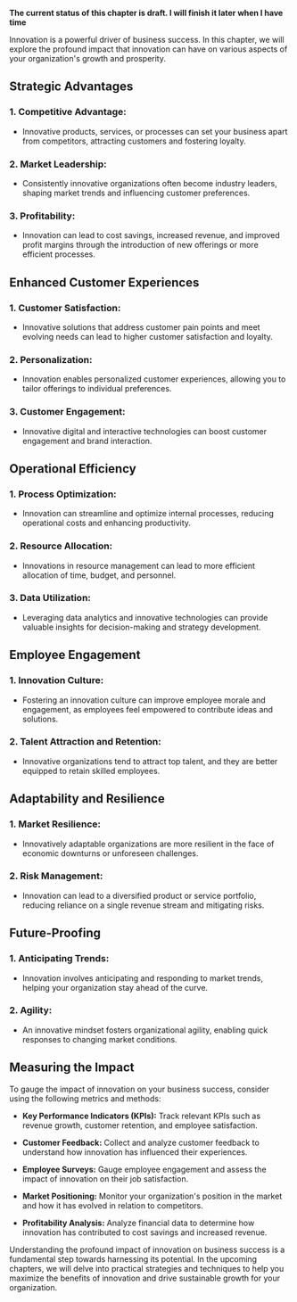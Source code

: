 **The current status of this chapter is draft. I will finish it later when I have time**

Innovation is a powerful driver of business success. In this chapter, we will explore the profound impact that innovation can have on various aspects of your organization's growth and prosperity.

Strategic Advantages
--------------------

### 1. **Competitive Advantage:**

* Innovative products, services, or processes can set your business apart from competitors, attracting customers and fostering loyalty.

### 2. **Market Leadership:**

* Consistently innovative organizations often become industry leaders, shaping market trends and influencing customer preferences.

### 3. **Profitability:**

* Innovation can lead to cost savings, increased revenue, and improved profit margins through the introduction of new offerings or more efficient processes.

Enhanced Customer Experiences
-----------------------------

### 1. **Customer Satisfaction:**

* Innovative solutions that address customer pain points and meet evolving needs can lead to higher customer satisfaction and loyalty.

### 2. **Personalization:**

* Innovation enables personalized customer experiences, allowing you to tailor offerings to individual preferences.

### 3. **Customer Engagement:**

* Innovative digital and interactive technologies can boost customer engagement and brand interaction.

Operational Efficiency
----------------------

### 1. **Process Optimization:**

* Innovation can streamline and optimize internal processes, reducing operational costs and enhancing productivity.

### 2. **Resource Allocation:**

* Innovations in resource management can lead to more efficient allocation of time, budget, and personnel.

### 3. **Data Utilization:**

* Leveraging data analytics and innovative technologies can provide valuable insights for decision-making and strategy development.

Employee Engagement
-------------------

### 1. **Innovation Culture:**

* Fostering an innovation culture can improve employee morale and engagement, as employees feel empowered to contribute ideas and solutions.

### 2. **Talent Attraction and Retention:**

* Innovative organizations tend to attract top talent, and they are better equipped to retain skilled employees.

Adaptability and Resilience
---------------------------

### 1. **Market Resilience:**

* Innovatively adaptable organizations are more resilient in the face of economic downturns or unforeseen challenges.

### 2. **Risk Management:**

* Innovation can lead to a diversified product or service portfolio, reducing reliance on a single revenue stream and mitigating risks.

Future-Proofing
---------------

### 1. **Anticipating Trends:**

* Innovation involves anticipating and responding to market trends, helping your organization stay ahead of the curve.

### 2. **Agility:**

* An innovative mindset fosters organizational agility, enabling quick responses to changing market conditions.

Measuring the Impact
--------------------

To gauge the impact of innovation on your business success, consider using the following metrics and methods:

* **Key Performance Indicators (KPIs):** Track relevant KPIs such as revenue growth, customer retention, and employee satisfaction.

* **Customer Feedback:** Collect and analyze customer feedback to understand how innovation has influenced their experiences.

* **Employee Surveys:** Gauge employee engagement and assess the impact of innovation on their job satisfaction.

* **Market Positioning:** Monitor your organization's position in the market and how it has evolved in relation to competitors.

* **Profitability Analysis:** Analyze financial data to determine how innovation has contributed to cost savings and increased revenue.

Understanding the profound impact of innovation on business success is a fundamental step towards harnessing its potential. In the upcoming chapters, we will delve into practical strategies and techniques to help you maximize the benefits of innovation and drive sustainable growth for your organization.
